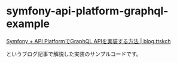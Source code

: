# symfony-api-platform-graphql-example

[Symfony + API PlatformでGraphQL APIを実装する方法 | blog.ttskch](https://blog.ttskch.com/symfony-api-platform-graphql/)

というブログ記事で解説した実装のサンプルコードです。
